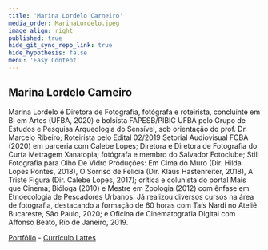 ```yaml
---
title: 'Marina Lordelo Carneiro'
media_order: MarinaLordelo.jpeg
image_align: right
published: true
hide_git_sync_repo_link: true
hide_hypothesis: false
menu: 'Easy Content'
---
```


## Marina Lordelo Carneiro

Marina Lordelo é Diretora de Fotografia, fotógrafa e roteirista, concluinte em BI em Artes (UFBA, 2020) e bolsista FAPESB/PIBIC UFBA pelo Grupo de Estudos e Pesquisa Arqueologia do Sensível, sob orientação do prof. Dr. Marcelo Ribeiro; Roteirista pelo Edital 02/2019 Setorial Audiovisual FCBA (2020) em parceria com Calebe Lopes; Diretora e Diretora de Fotografia do Curta Metragem Xanatopia; fotógrafa e membro do Salvador Fotoclube; Still Fotografia para Olho De Vidro Produções: Em Cima do Muro (Dir. Hilda Lopes Pontes, 2018), O Sorriso de Felícia (Dir. Klaus Hastenreiter, 2018), A Triste Figura (Dir. Calebe Lopes, 2017); crítica e colunista do portal Mais que Cinema; Bióloga (2010) e Mestre em Zoologia (2012) com ênfase em Etnoecologia de Pescadores Urbanos. Já realizou diversos cursos na área de fotografia, destacando a formação de 60 horas com Taís Nardi no Ateliê Bucareste, São Paulo, 2020; e Oficina de Cinematografia Digital com Affonso Beato, Rio de Janeiro, 2019.

[Portfólio](https://marinalordelofot.myportfolio.com/portfolio-cinema-e-fotografia?classes=btn,btn-primary,btn-lg&target=_blank) - [Currículo Lattes](http://lattes.cnpq.br/9600349112217874?classes=btn,btn-primary,btn-lg&target=_blank)